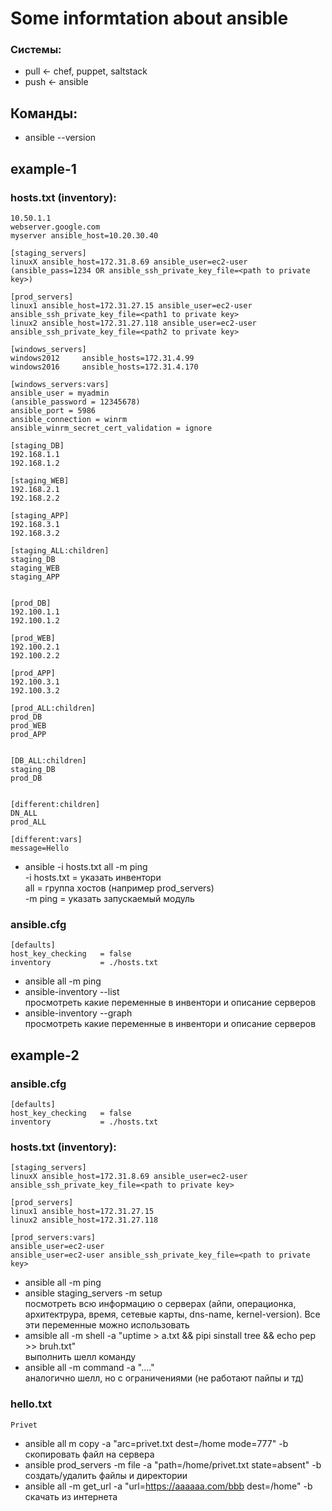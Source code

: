 # Some informtation about ansible

### Системы:
 - pull <- chef, puppet, saltstack
 - push <- ansible


## Команды:
 - ansible --version


## example-1

### hosts.txt (inventory):
```
10.50.1.1
webserver.google.com
myserver ansible_host=10.20.30.40

[staging_servers]
linuxX ansible_host=172.31.8.69 ansible_user=ec2-user (ansible_pass=1234 OR ansible_ssh_private_key_file=<path to private key>)

[prod_servers]
linux1 ansible_host=172.31.27.15 ansible_user=ec2-user ansible_ssh_private_key_file=<path1 to private key>
linux2 ansible_host=172.31.27.118 ansible_user=ec2-user ansible_ssh_private_key_file=<path2 to private key>

[windows_servers]
windows2012     ansible_hosts=172.31.4.99
windows2016     ansible_hosts=172.31.4.170

[windows_servers:vars]
ansible_user = myadmin
(ansible_password = 12345678)
ansible_port = 5986
ansible_connection = winrm
ansible_winrm_secret_cert_validation = ignore

[staging_DB]
192.168.1.1
192.168.1.2

[staging_WEB]
192.168.2.1
192.168.2.2

[staging_APP]
192.168.3.1
192.168.3.2

[staging_ALL:children]
staging_DB
staging_WEB
staging_APP


[prod_DB]
192.100.1.1
192.100.1.2

[prod_WEB]
192.100.2.1
192.100.2.2

[prod_APP]
192.100.3.1
192.100.3.2

[prod_ALL:children]
prod_DB
prod_WEB
prod_APP


[DB_ALL:children]
staging_DB
prod_DB


[different:children]
DN_ALL
prod_ALL

[different:vars]
message=Hello
```


 - ansible -i hosts.txt all -m ping  
-i hosts.txt    = указать инвентори  
all             = группа хостов (например prod_servers)  
-m ping         = указать запускаемый модуль  



### ansible.cfg
```
[defaults]
host_key_checking   = false
inventory           = ./hosts.txt
```


 - ansible all -m ping
 - ansible-inventory --list  
просмотреть какие переменные в инвентори и описание серверов
 - ansible-inventory --graph  
просмотреть какие переменные в инвентори и описание серверов



## example-2



### ansible.cfg
```
[defaults]
host_key_checking   = false
inventory           = ./hosts.txt
```
### hosts.txt (inventory):
```
[staging_servers]
linuxX ansible_host=172.31.8.69 ansible_user=ec2-user ansible_ssh_private_key_file=<path to private key>

[prod_servers]
linux1 ansible_host=172.31.27.15 
linux2 ansible_host=172.31.27.118

[prod_servers:vars]
ansible_user=ec2-user
ansible_user=ec2-user ansible_ssh_private_key_file=<path to private key>
```

 - ansible all -m ping
 - ansible staging_servers -m setup   
посмотреть всю информацию о серверах (айпи, операционка, архитектрура, время, сетевые карты, dns-name, kernel-version). Все эти переменные можно использовать
 - amsible all -m shell -a "uptime > a.txt && pipi sinstall tree && echo pep >> bruh.txt"  
выполнить шелл команду
 - ansible all -m command -a "...."  
аналогично шелл, но с ограничениями (не работают пайпы и тд)


### hello.txt
```
Privet
```
 - ansible all m copy -a "arc=privet.txt dest=/home mode=777" -b  
скопировать файл на сервера
 - ansible prod_servers -m file -a "path=/home/privet.txt state=absent" -b  
создать/удалить файлы и директории
 - ansible all -m get_url -a "url=https://aaaaaa.com/bbb dest=/home" -b  
скачать из интернета



